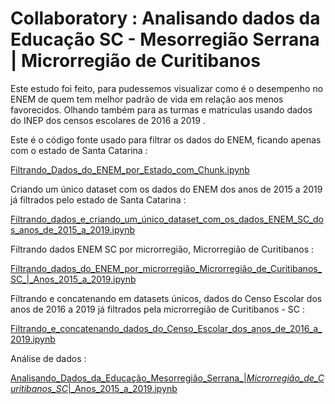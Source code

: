 # Collaboratory : Analisando dados da Educação SC - Mesorregião Serrana | Microrregião de Curitibanos 

Este estudo foi feito, para pudessemos visualizar como é o desempenho no ENEM de quem tem melhor padrão de vida em relação aos menos favorecidos. Olhando também para as turmas e matriculas usando dados do INEP dos censos escolares de 2016 a 2019 . 

Este é o código fonte usado para filtrar os dados do ENEM, ficando apenas com o estado de Santa Catarina :

[Filtrando_Dados_do_ENEM_por_Estado_com_Chunk.ipynb](/Filtrando_Dados_do_ENEM_por_Estado_com_Chunk.ipynb)

Criando um único dataset com os dados do ENEM dos anos de 2015 a 2019 já filtrados pelo estado de Santa Catarina : 

[Filtrando_dados_e_criando_um_único_dataset_com_os_dados_ENEM_SC_dos_anos_de_2015_a_2019.ipynb](/Filtrando_dados_e_criando_um_único_dataset_com_os_dados_ENEM_SC_dos_anos_de_2015_a_2019.ipynb)

Filtrando dados ENEM SC por microrregião, Microrregião de Curitibanos : 

[Filtrando_dados_do_ENEM_por_microrregião_Microrregião_de_Curitibanos_SC_|_Anos_2015_a_2019.ipynb](/Filtrando_dados_do_ENEM_por_microrregião_Microrregião_de_Curitibanos_SC_|_Anos_2015_a_2019.ipynb)

Filtrando e concatenando em datasets únicos, dados do Censo Escolar dos anos de 2016 a 2019 já filtrados pela microrregião de Curitibanos - SC :

[Filtrando_e_concatenando_dados_do_Censo_Escolar_dos_anos_de_2016_a_2019.ipynb](/Filtrando_e_concatenando_dados_do_Censo_Escolar_dos_anos_de_2016_a_2019.ipynb)

Análise de dados : 

[Analisando_Dados_da_Educação_Mesorregião_Serrana_|_Microrregião_de_Curitibanos_SC_|_Anos_2015_a_2019.ipynb](/Analisando_Dados_da_Educação_Mesorregião_Serrana_|_Microrregião_de_Curitibanos_SC_|_Anos_2015_a_2019.ipynb)
